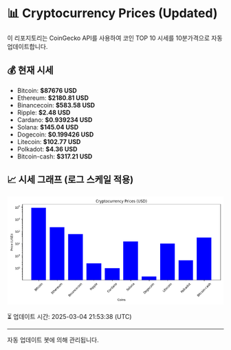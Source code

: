 
# 📊 Cryptocurrency Prices (Updated)

이 리포지토리는 CoinGecko API를 사용하여 코인 TOP 10 시세를 10분가격으로 자동 업데이트합니다.

## 💰 현재 시세
- Bitcoin: **$87676 USD**
- Ethereum: **$2180.81 USD**
- Binancecoin: **$583.58 USD**
- Ripple: **$2.48 USD**
- Cardano: **$0.939234 USD**
- Solana: **$145.04 USD**
- Dogecoin: **$0.199426 USD**
- Litecoin: **$102.77 USD**
- Polkadot: **$4.36 USD**
- Bitcoin-cash: **$317.21 USD**

## 📈 시세 그래프 (로그 스케일 적용)
![Crypto Prices](crypto_prices.png)

⏳ 업데이트 시간: 2025-03-04 21:53:38 (UTC)

---
자동 업데이트 봇에 의해 관리됩니다.
